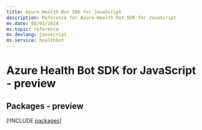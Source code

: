 ```yaml
---
title: Azure Health Bot SDK for JavaScript
description: Reference for Azure Health Bot SDK for JavaScript
ms.date: 08/01/2024
ms.topic: reference
ms.devlang: javascript
ms.service: healthbot
---
```

# Azure Health Bot SDK for JavaScript - preview
## Packages - preview
[!INCLUDE [packages](health-bot-index.md)]